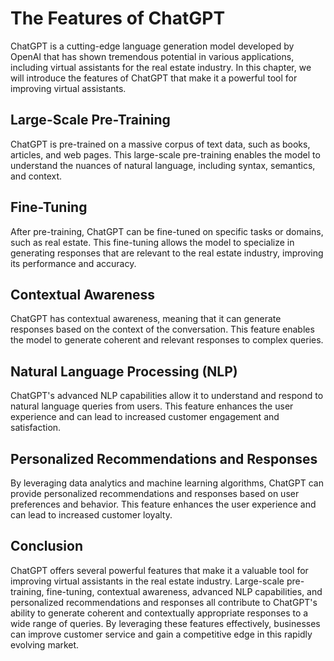 The Features of ChatGPT
===========================================================

ChatGPT is a cutting-edge language generation model developed by OpenAI that has shown tremendous potential in various applications, including virtual assistants for the real estate industry. In this chapter, we will introduce the features of ChatGPT that make it a powerful tool for improving virtual assistants.

Large-Scale Pre-Training
------------------------

ChatGPT is pre-trained on a massive corpus of text data, such as books, articles, and web pages. This large-scale pre-training enables the model to understand the nuances of natural language, including syntax, semantics, and context.

Fine-Tuning
-----------

After pre-training, ChatGPT can be fine-tuned on specific tasks or domains, such as real estate. This fine-tuning allows the model to specialize in generating responses that are relevant to the real estate industry, improving its performance and accuracy.

Contextual Awareness
--------------------

ChatGPT has contextual awareness, meaning that it can generate responses based on the context of the conversation. This feature enables the model to generate coherent and relevant responses to complex queries.

Natural Language Processing (NLP)
---------------------------------

ChatGPT's advanced NLP capabilities allow it to understand and respond to natural language queries from users. This feature enhances the user experience and can lead to increased customer engagement and satisfaction.

Personalized Recommendations and Responses
------------------------------------------

By leveraging data analytics and machine learning algorithms, ChatGPT can provide personalized recommendations and responses based on user preferences and behavior. This feature enhances the user experience and can lead to increased customer loyalty.

Conclusion
----------

ChatGPT offers several powerful features that make it a valuable tool for improving virtual assistants in the real estate industry. Large-scale pre-training, fine-tuning, contextual awareness, advanced NLP capabilities, and personalized recommendations and responses all contribute to ChatGPT's ability to generate coherent and contextually appropriate responses to a wide range of queries. By leveraging these features effectively, businesses can improve customer service and gain a competitive edge in this rapidly evolving market.
